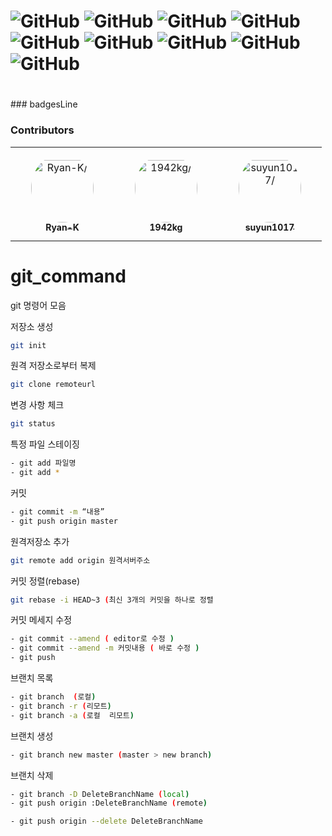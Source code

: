 <h1 id="badge">                                                                                                                                                                                                                                                             <img alt="GitHub" src="https://img.shields.io/github/license/gon1942/git_command?style=flat-square"> <img alt="GitHub" src="https://img.shields.io/github/package-json/v/gon1942/git_command?style=flat-square"> <img alt="GitHub" src="https://img.shields.io/github/stars/gon1942/git_command?style=flat-square"> <img alt="GitHub" src="https://img.shields.io/github/issues-pr/gon1942/git_command?style=flat-square"> <img alt="GitHub" src="https://img.shields.io/david/gon1942/git_command?style=flat-square"> <img alt="GitHub" src="https://img.shields.io/github/repo-size/gon1942/git_command?style=flat-square"> <img alt="GitHub" src="https://img.shields.io/github/languages/code-size/gon1942/git_command?style=flat-square"> <img alt="GitHub" src="https://img.shields.io/travis/com/gon1942/git_command?style=flat-square"> <img alt="GitHub" src="https://img.shields.io/travis/org/gon1942/git_command?style=flat-square"></h1>
<h1></h1>
### badgesLine

### Contributors

<table>
<tr>
    <td align="center" style="word-wrap: break-word; width: 150.0; height: 150.0">
        <a href=https://github.com/gon1942>
            <img src=https://avatars.githubusercontent.com/u/31919227?v=4 width="100;"  style="border-radius:50%;align-items:center;justify-content:center;overflow:hidden;padding-top:10px" alt=Ryan-K/>
            <br />
            <sub style="font-size:14px"><b>Ryan-K</b></sub>
        </a>
    </td>
    <td align="center" style="word-wrap: break-word; width: 150.0; height: 150.0">
        <a href=https://github.com/1942kg>
            <img src=https://avatars.githubusercontent.com/u/24218451?v=4 width="100;"  style="border-radius:50%;align-items:center;justify-content:center;overflow:hidden;padding-top:10px" alt=1942kg/>
            <br />
            <sub style="font-size:14px"><b>1942kg</b></sub>
        </a>
    </td>
    <td align="center" style="word-wrap: break-word; width: 150.0; height: 150.0">
        <a href=https://github.com/suyun1017>
            <img src=https://avatars.githubusercontent.com/u/93955272?v=4 width="100;"  style="border-radius:50%;align-items:center;justify-content:center;overflow:hidden;padding-top:10px" alt=suyun1017/>
            <br />
            <sub style="font-size:14px"><b>suyun1017</b></sub>
        </a>
    </td>
</tr>
</table>

# git_command

git 명령어 모음

저장소 생성
```bash
git init
```

원격 저장소로부터 복제
```bash
git clone remoteurl
```

변경 사항 체크
```bash
git status
```

특정 파일 스테이징
```bash
- git add 파일명
- git add * 
```

커밋
```bash
- git commit -m “내용” 
- git push origin master 
```

원격저장소 추가
```bash
git remote add origin 원격서버주소
```

커밋 정렬(rebase)
```bash
git rebase -i HEAD~3 (최신 3개의 커밋을 하나로 정렬
```

커밋 메세지 수정
```bash
- git commit --amend ( editor로 수정 ) 
- git commit --amend -m 커밋내용 ( 바로 수정 )
- git push
```

브랜치 목록
```bash
- git branch  (로컬)
- git branch -r (리모트)  
- git branch -a (로컬  리모트)
```
브랜치 생성
```bash
- git branch new master (master > new branch)
```
브랜치 삭제
```bash
- git branch -D DeleteBranchName (local)
- git push origin :DeleteBranchName (remote)

- git push origin --delete DeleteBranchName
```
